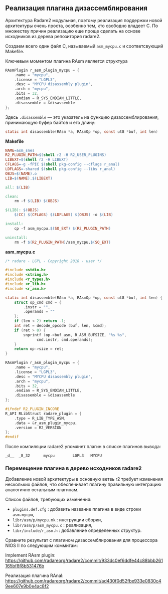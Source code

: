 ## Реализация плагина дизассемблирования

Архитектура Radare2 модульная, поэтому реализация поддержки новой архитектуры очень проста, особенно тем, кто свободно владеет С. По множеству причин реализацию еще проще сделать на основе исходников из дерева репозитория radare2. 

Создаем всего один файл C, называемый `asm_mycpu.c` и соответсвующий Makefile.

Ключевым моментом плагина RAsm является структура
```c
RAsmPlugin r_asm_plugin_mycpu = {
	.name = "mycpu",
	.license = "LGPL3",
	.desc = "MYCPU disassembly plugin",
	.arch = "mycpu",
	.bits = 32,
	.endian = R_SYS_ENDIAN_LITTLE,
	.disassemble = &disassemble
};
```

Здесь `.disassemble` — это указатель на функцию дизассемблирования,  принимающую буфер байтов и его длину:

```c
static int disassemble(RAsm *a, RAsmOp *op, const ut8 *buf, int len)
```

**Makefile**

```makefile
NAME=asm_snes
R2_PLUGIN_PATH=$(shell r2 -H R2_USER_PLUGINS)
LIBEXT=$(shell r2 -H LIBEXT)
CFLAGS=-g -fPIC $(shell pkg-config --cflags r_anal)
LDFLAGS=-shared $(shell pkg-config --libs r_anal)
OBJS=$(NAME).o
LIB=$(NAME).$(LIBEXT)

all: $(LIB)

clean:
	rm -f $(LIB) $(OBJS)

$(LIB): $(OBJS)
	$(CC) $(CFLAGS) $(LDFLAGS) $(OBJS) -o $(LIB)

install:
	cp -f asm_mycpu.$(SO_EXT) $(R2_PLUGIN_PATH)

uninstall:
	rm -f $(R2_PLUGIN_PATH)/asm_mycpu.$(SO_EXT)
```

**asm_mycpu.c**

```c
/* radare - LGPL - Copyright 2018 - user */

#include <stdio.h>
#include <string.h>
#include <r_types.h>
#include <r_lib.h>
#include <r_asm.h>

static int disassemble(RAsm *a, RAsmOp *op, const ut8 *buf, int len) {
	struct op_cmd cmd = {
		.instr = "",
		.operands = ""
	};
	if (len < 2) return -1;
	int ret = decode_opcode (buf, len, &cmd);
	if (ret > 0) {
		snprintf (op->buf_asm, R_ASM_BUFSIZE, "%s %s",
			  cmd.instr, cmd.operands);
	}
	return op->size = ret;
}

RAsmPlugin r_asm_plugin_mycpu = {
	.name = "mycpu",
	.license = "LGPL3",
	.desc = "MYCPU disassembly plugin",
	.arch = "mycpu",
	.bits = 32,
	.endian = R_SYS_ENDIAN_LITTLE,
	.disassemble = &disassemble
};

#ifndef R2_PLUGIN_INCORE
R_API RLibStruct radare_plugin = {
	.type = R_LIB_TYPE_ASM,
	.data = &r_asm_plugin_mycpu,
	.version = R2_VERSION
};
#endif
```

После компиляции radare2 упомянет плагин в списке плагинов вывода:
```
_d__  _8_32      mycpu        LGPL3   MYCPU
```

### Перемещение плагина в дерево исходников radare2

Добавление новой архитектуры в основную ветвь r2 требует изменения нескольких файлов, что обеспечивает плагину правильную интеграцию аналогично остальным плагинам.

Список файлов, требующих изменения:

* `plugins.def.cfg` : добавить название плагина в виде строки `asm.mycpu`,
* `libr/asm/p/mycpu.mk` : инструкции сборки,
* `libr/asm/p/asm_mycpu.c` : реализация,
* `libr/include/r_asm.h` : добавление определенных структур.

Сравните результат с плагином дизассемблирования для процессора NIOS II по следующим коммитам:

Implement RAsm plugin:
https://github.com/radareorg/radare2/commit/933dc0ef6ddfe44c88bbb261165bf8f8b531476b

Реализация плагина RAnal:
https://github.com/radareorg/radare2/commit/ad430f0d52fbe933e0830c49ee607e9b0e4ac8f2

